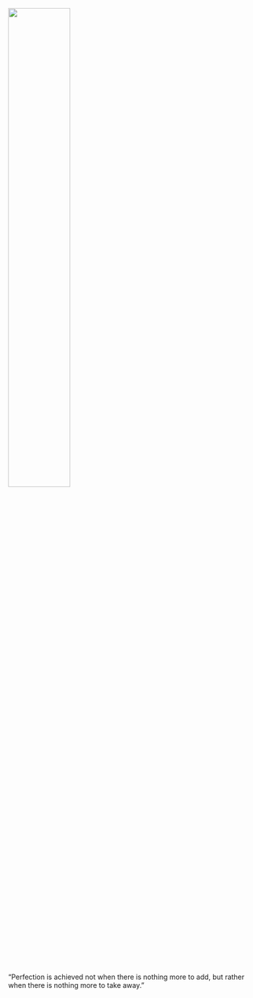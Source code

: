 <img src="https://github.com/FikraOps/FikraOps/blob/master/desksma.jpg" width="50%" height="50%">

“Perfection is achieved not when there is nothing more to add, but rather when there is nothing more to take away.”

